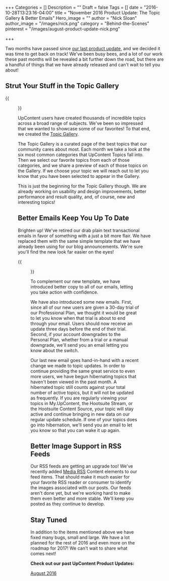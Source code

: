 +++
Categories = []
Description = ""
Draft = false
Tags = []
date = "2016-10-28T13:23:16-04:00"
title = "November 2016 Product Update: The Topic Gallery & Better Emails"
Hero_image = ""
author = "Nick Sloan"
author_image = "/images/nick.png"
category = "Behind-the-Scenes"
pinterest = "/images/august-product-update-nick.png"

+++

Two months have passed since [our last product update](/post/august-product-update/), and we decided it was time to get back on track! We've been busy bees, and a lot of our work these past months will be revealed a bit further down the road, but there are a handful of things that we have already released and can't wait to tell you about!

## Strut Your Stuff in the Topic Gallery

{{<figure src="/images/topic-gallery-mockup.png" title="" alt="UpContent Topic Gallery" caption-top="false">}}

UpContent users have created thousands of incredible topics across a broad range of subjects. We've been so impressed that we wanted to showcase some of our favorites! To that end, we created the [Topic Gallery](https://gallery.upcontent.com).

The Topic Gallery is a curated page of the best topics that our community cares about most. Each month we take a look at the six most common categories that UpContent Topics fall into. Then we select our favorite topics from each of those categories, and we share a preview of each of those topics on the Gallery. If we choose your topic we will reach out to let you know that you have been selected to appear in the Gallery.

This is just the beginning for the Topic Gallery though. We are already working on usability and design improvements, better performance and result quality, and, of course, new and interesting topics!

## Better Emails Keep You Up To Date

Brighten up! We've retired our drab plain text transactional emails in favor of something with a just a bit more flair. We have replaced them with the same simple template that we have already been using for our blog announcements. We're sure you'll find the new look far easier on the eyes!

{{<figure src="/images/confirm-email-update.png" title="" alt="UpContent Confirm Emails: Side by Side" caption-top="false">}}

To complement our new template, we have introduced better copy to all of our emails, letting you take action with confidence.

We have also introduced some new emails. First, since all of our new users are given a 30-day trial of our Professional Plan, we thought it would be great to let you know when that trial is about to end through your email. Users should now receive an update three days before the end of their trial. Second, if your account downgrades to the Personal Plan, whether from a trial or a manual downgrade,  we'll send you an email letting you know about the switch.

Our last new email goes hand-in-hand with a recent change we made to topic updates. In order to continue providing the same great service to even more users, we have begun hibernating topics that haven't been viewed in the past month. A hibernated topic still counts against your total number of active topics, but it will not be updated as frequently. If you are regularly viewing your topics in My.UpContent, the Hootsuite Stream, or the Hootsuite Content Source, your topic will stay active and continue bringing in new data on our regular update schedule. If one of your topics does go into hibernation, we'll send you an email to let you know so that you can wake it up again.

## Better Image Support in RSS Feeds

Our RSS feeds are getting an upgrade too! We've recently added [Media RSS](http://www.rssboard.org/media-rss) Content elements to our feed items. That should make it much easier for your favorite RSS reader or consumer to identify the images associated with our posts. Our feeds aren't done yet, but we're working hard to make them even better and more stable. We'll keep you posted as they continue to develop.

## Stay Tuned

In addition to the items mentioned above we have fixed many bugs, small and large. We have a lot planned for the rest of 2016 and even more on the roadmap for 2017! We can't wait to share what comes next!

**Check out our past UpContent Product Updates:**

[August 2016](/post/august-product-update/)
